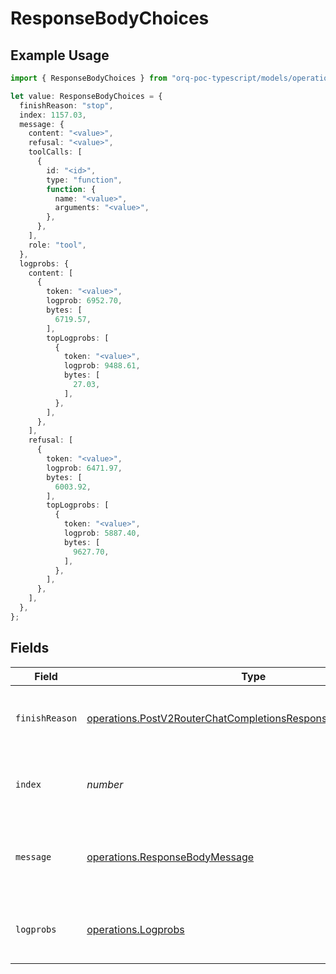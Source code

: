 # ResponseBodyChoices

## Example Usage

```typescript
import { ResponseBodyChoices } from "orq-poc-typescript/models/operations";

let value: ResponseBodyChoices = {
  finishReason: "stop",
  index: 1157.03,
  message: {
    content: "<value>",
    refusal: "<value>",
    toolCalls: [
      {
        id: "<id>",
        type: "function",
        function: {
          name: "<value>",
          arguments: "<value>",
        },
      },
    ],
    role: "tool",
  },
  logprobs: {
    content: [
      {
        token: "<value>",
        logprob: 6952.70,
        bytes: [
          6719.57,
        ],
        topLogprobs: [
          {
            token: "<value>",
            logprob: 9488.61,
            bytes: [
              27.03,
            ],
          },
        ],
      },
    ],
    refusal: [
      {
        token: "<value>",
        logprob: 6471.97,
        bytes: [
          6003.92,
        ],
        topLogprobs: [
          {
            token: "<value>",
            logprob: 5887.40,
            bytes: [
              9627.70,
            ],
          },
        ],
      },
    ],
  },
};
```

## Fields

| Field                                                                                                                                            | Type                                                                                                                                             | Required                                                                                                                                         | Description                                                                                                                                      |
| ------------------------------------------------------------------------------------------------------------------------------------------------ | ------------------------------------------------------------------------------------------------------------------------------------------------ | ------------------------------------------------------------------------------------------------------------------------------------------------ | ------------------------------------------------------------------------------------------------------------------------------------------------ |
| `finishReason`                                                                                                                                   | [operations.PostV2RouterChatCompletionsResponseBodyFinishReason](../../models/operations/postv2routerchatcompletionsresponsebodyfinishreason.md) | :heavy_check_mark:                                                                                                                               | The reason the model stopped generating tokens.                                                                                                  |
| `index`                                                                                                                                          | *number*                                                                                                                                         | :heavy_check_mark:                                                                                                                               | The index of the choice in the list of choices.                                                                                                  |
| `message`                                                                                                                                        | [operations.ResponseBodyMessage](../../models/operations/responsebodymessage.md)                                                                 | :heavy_check_mark:                                                                                                                               | A chat completion message generated by the model.                                                                                                |
| `logprobs`                                                                                                                                       | [operations.Logprobs](../../models/operations/logprobs.md)                                                                                       | :heavy_check_mark:                                                                                                                               | Log probability information for the choice.                                                                                                      |